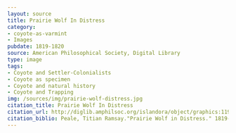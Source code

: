 ```yaml
---
layout: source
title: Prairie Wolf In Distress
category: 
- coyote-as-varmint
- Images
pubdate: 1819-1820
source: American Philosophical Society, Digital Library 
type: image
tags: 
- Coyote and Settler-Colonialists
- Coyote as specimen
- Coyote and natural history
- Coyote and Trapping
img: /sources/img/prairie-wolf-distress.jpg
citation_title: Prairie Wolf In Distress
citation_url: http://diglib.amphilsoc.org/islandora/object/graphics:119
citation_biblio: Peale, Titian Ramsay."Prairie Wolf in Distress." 1819-1820. Watercolor.  American Philosophical Society, Digital Library. 
---
```

